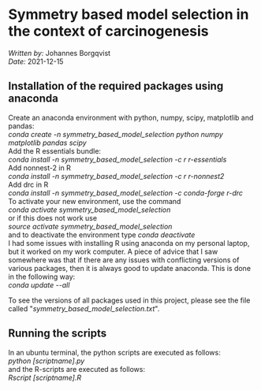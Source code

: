 # Symmetry based model selection in the context of carcinogenesis
*Written by:* Johannes Borgqvist<br>
*Date:* 2021-12-15<br>




















## Installation of the required packages using anaconda

Create an anaconda environment with python, numpy, scipy, matplotlib and pandas:<br>
*conda create -n symmetry_based_model_selection python numpy matplotlib pandas scipy*<br>
Add the R essentials bundle:<br>
*conda install -n symmetry_based_model_selection -c r r-essentials*<br>
Add nonnest-2 in R<br>
*conda install -n symmetry_based_model_selection -c r r-nonnest2*<br>
Add drc in R<br>
*conda install -n symmetry_based_model_selection -c conda-forge r-drc*<br>
To activate your new environment, use the command<br>
*conda activate symmetry_based_model_selection*<br>
or if this does not work use<br>
*source activate symmetry_based_model_selection*<br>
and to deactivate the environment type
*conda deactivate*<br>
I had some issues with installing R using anaconda on my personal laptop, but it worked on my work computer. A piece of advice that I saw somewhere was that if there are any issues with conflicting 
versions of various packages, then it is always good to update anaconda. This is done in the following way:<br>
*conda update --all*<br>

To see the versions of all packages used in this project, please see the file called "*symmetry\_based\_model\_selection.txt*".


## Running the scripts
In an ubuntu terminal, the python scripts are executed as follows:<br>
*python [scriptname].py*<br>
and the R-scripts are executed as follows:<br>
*Rscript [scriptname].R*<br>



